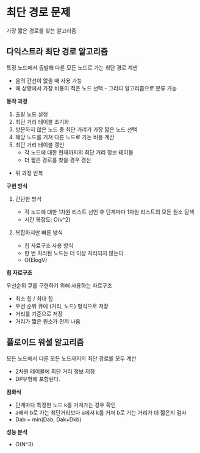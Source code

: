 # 최단 경로 문제

가장 짧은 경로를 찾는 알고리즘

## 다익스트라 최단 경로 알고리즘

특정 노드에서 출발해 다른 모든 노드로 가는 최단 경로 계싼
- 음의 간선이 없을 때 사용 가능
- 매 상황에서 가장 비용이 적은 노드 선택 - 그리디 알고리즘으로 분류 가능

**동작 과정**

1. 출발 노드 설정
2. 최단 거리 테이블 초기화
3. 방문하지 않은 노드 중 최단 거리가 가장 짧은 노드 선택
4. 해당 노드를 거쳐 다른 노드로 가는 비용 계산
5. 최단 거리 테이블 갱신
    - 각 노드에 대한 현재까지의 최단 거리 정보 테이블
    - 더 짧은 경로를 찾을 경우 갱신
- 위 과정 반복

**구현 방식**

1. 간단한 방식
    - 각 노드에 대한 1차원 리스트 선언 후 단계마다 1차원 리스트의 모든 원소 탐색
    - 시간 복잡도: O(v^2)

2. 복잡하지만 빠른 방식
    - 힙 자료구조 사용 방식
    - 한 번 처리된 노드는 더 이상 처리되지 않는다.
    - O(ElogV)

**힙 자료구조**

우선순위 큐를 구현하기 위해 사용하는 자료구조
- 최소 힙 / 최대 힙
- 우선 순위 큐에 (거리, 노드) 형식으로 저장
- 거리를 기준으로 저장
- 거리가 짧은 원소가 먼저 나옴

## 플로이드 워셜 알고리즘

모든 노드에서 다른 모든 노드까지의 최단 경로를 모두 계산
- 2차원 테이블에 최단 거리 정보 저장
- DP유형에 포함된다.

**점화식**

- 단계마다 특정한 노드 k를 거쳐가는 경우 확인
- a에서 b로 가는 최단거리보다 a에서 k를 거쳐 b로 가는 거리가 더 짧은지 검사
- Dab = min(Dab, Dak+Dkb)

**성능 분석**
- O(N^3)
